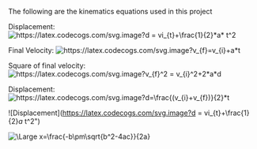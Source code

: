 The following are the kinematics equations used in this project

Displacement:
<img src="https://latex.codecogs.com/svg.image?d&space;=&space;vi_{t}&plus;\frac{1}{2}*a*&space;t^2" title="https://latex.codecogs.com/svg.image?d = vi_{t}+\frac{1}{2}*a* t^2" />

Final Velocity:
<img src="https://latex.codecogs.com/svg.image?v_{f}=v_{i}&plus;a*t&space;" title="https://latex.codecogs.com/svg.image?v_{f}=v_{i}+a*t " />

Square of final velocity:
<img src="https://latex.codecogs.com/svg.image?v_{f}^2&space;=&space;v_{i}^2&plus;2*a*d" title="https://latex.codecogs.com/svg.image?v_{f}^2 = v_{i}^2+2*a*d" />

Displacement:
<img src="https://latex.codecogs.com/svg.image?d=\frac{(v_{i}&plus;v_{f})}{2}*t" title="https://latex.codecogs.com/svg.image?d=\frac{(v_{i}+v_{f})}{2}*t" />


![Displacement](https://latex.codecogs.com/svg.image?d = vi_{t}+\frac{1}{2}*a* t^2")

<img src="https://latex.codecogs.com/svg.latex?\Large&space;x=\frac{-b\pm\sqrt{b^2-4ac}}{2a}" title="\Large x=\frac{-b\pm\sqrt{b^2-4ac}}{2a}" />


